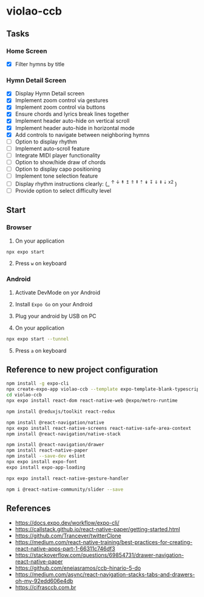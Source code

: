 # violao-ccb

## Tasks

### Home Screen

- ☒ Filter hymns by title

### Hymn Detail Screen

- ☒ Display Hymn Detail screen
- ☒ Implement zoom control via gestures
- ☒ Implement zoom control via buttons
- ☒ Ensure chords and lyrics break lines together
- ☒ Implement header auto-hide on vertical scroll
- ☒ Implement header auto-hide in horizontal mode
- ☒ Add controls to navigate between neighboring hymns
- ☐ Option to display rhythm
- ☐ Implement auto-scroll feature
- ☐ Integrate MIDI player functionality
- ☐ Option to show/hide draw of chords
- ☐ Option to display capo positioning
- ☐ Implement tone selection feature
- ☐ Display rhythm instructions clearly: (\_ <sup>↑ ↓ ↟ ↥ ⇑ ⇞ ⇡ ↡ ↧ ⇓ ⇟ ⇣ x2</sup> )
- ☐ Provide option to select difficulty level

## Start

### Browser

1. On your application

```sh
npx expo start
```

2. Press `w` on keyboard

### Android

1. Activate DevMode on yor Android

2. Install `Expo Go` on your Android

3. Plug your android by USB on PC

4. On your application

```sh
npx expo start --tunnel
```

5. Press `a` on keyboard

## Reference to new project configuration

```sh
npm install -g expo-cli
npx create-expo-app violao-ccb --template expo-template-blank-typescript
cd violao-ccb
npx expo install react-dom react-native-web @expo/metro-runtime

npm install @reduxjs/toolkit react-redux

npm install @react-navigation/native
npx expo install react-native-screens react-native-safe-area-context
npm install @react-navigation/native-stack

npm install @react-navigation/drawer
npm install react-native-paper
npm install --save-dev eslint
npx expo install expo-font
expo install expo-app-loading

npx expo install react-native-gesture-handler

npm i @react-native-community/slider --save

```

## References

- https://docs.expo.dev/workflow/expo-cli/
- https://callstack.github.io/react-native-paper/getting-started.html
- https://github.com/Trancever/twitterClone
- https://medium.com/react-native-training/best-practices-for-creating-react-native-apps-part-1-66311c746df3
- https://stackoverflow.com/questions/69854731/drawer-navigation-react-native-paper
- https://github.com/eneiasramos/ccb-hinario-5-do
- https://medium.com/async/react-navigation-stacks-tabs-and-drawers-oh-my-92edd606e4db
- https://cifrasccb.com.br
